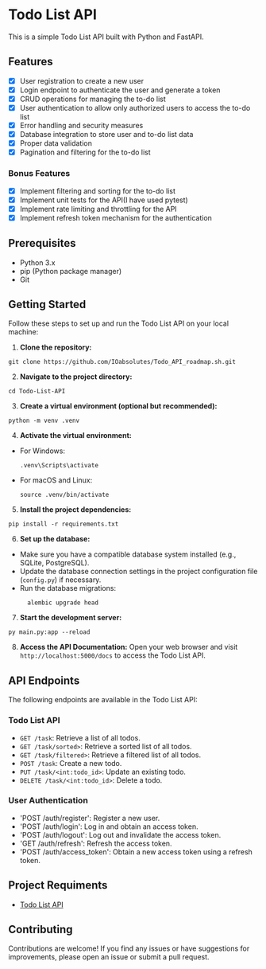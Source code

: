 # Todo List API

This is a simple Todo List API built with Python and FastAPI.

## Features

- [x] User registration to create a new user
- [x] Login endpoint to authenticate the user and generate a token
- [x] CRUD operations for managing the to-do list
- [x] User authentication to allow only authorized users to access the to-do list
- [x] Error handling and security measures
- [x] Database integration to store user and to-do list data
- [x] Proper data validation
- [x] Pagination and filtering for the to-do list

### Bonus Features

- [x] Implement filtering and sorting for the to-do list
- [x] Implement unit tests for the API(I have used pytest)
- [x] Implement rate limiting and throttling for the API
- [x] Implement refresh token mechanism for the authentication

## Prerequisites

- Python 3.x
- pip (Python package manager)
- Git

## Getting Started

Follow these steps to set up and run the Todo List API on your local machine:

1. **Clone the repository:**

```
git clone https://github.com/IOabsolutes/Todo_API_roadmap.sh.git
```

2. **Navigate to the project directory:**

```
cd Todo-List-API
```

3. **Create a virtual environment (optional but recommended):**

```
python -m venv .venv
```

4. **Activate the virtual environment:**

- For Windows:
  ```
  .venv\Scripts\activate
  ```
- For macOS and Linux:
  ```
  source .venv/bin/activate
  ```

5. **Install the project dependencies:**

```
pip install -r requirements.txt
```

6. **Set up the database:**

- Make sure you have a compatible database system installed (e.g., SQLite, PostgreSQL).
- Update the database connection settings in the project configuration file (`config.py`) if necessary.
- Run the database migrations:
  ```
    alembic upgrade head
  ```

7. **Start the development server:**

```
py main.py:app --reload
```

8. **Access the API Documentation:**
   Open your web browser and visit `http://localhost:5000/docs` to access the Todo List API.

## API Endpoints

The following endpoints are available in the Todo List API:

### Todo List API

- `GET /task`: Retrieve a list of all todos.
- `GET /task/sorted>`: Retrieve a sorted list of all todos.
- `GET /task/filtered>`: Retrieve a filtered list of all todos.
- `POST /task`: Create a new todo.
- `PUT /task/<int:todo_id>`: Update an existing todo.
- `DELETE /task/<int:todo_id>`: Delete a todo.

### User Authentication

- 'POST /auth/register': Register a new user.
- 'POST /auth/login': Log in and obtain an access token.
- 'POST /auth/logout': Log out and invalidate the access token.
- 'GET /auth/refresh': Refresh the access token.
- 'POST /auth/access_token': Obtain a new access token using a refresh token.

## Project Requiments

- [Todo List API](https://roadmap.sh/projects/todo-list-api)

## Contributing

Contributions are welcome! If you find any issues or have suggestions for improvements, please open an issue or submit a
pull request.

